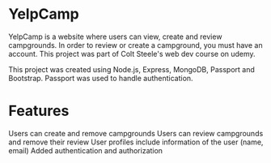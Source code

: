 # YelpCamp
YelpCamp is a website where users can view, create and review campgrounds. In order to review or create a campground, you must have an account. This project was part of Colt Steele's web dev course on udemy.

This project was created using Node.js, Express, MongoDB, Passport and Bootstrap.
Passport was used to handle authentication.

# Features
Users can create and remove campgrounds
Users can review campgrounds and remove their review
User profiles include information of the user (name, email)
Added authentication and authorization
